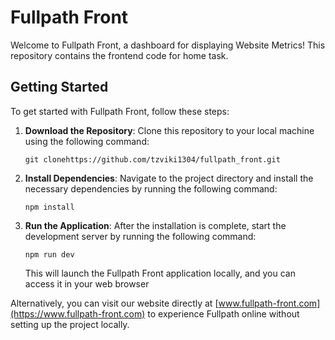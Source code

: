 # Fullpath Front

Welcome to Fullpath Front, a dashboard for displaying Website Metrics! This repository contains the frontend code for home task.

## Getting Started

To get started with Fullpath Front, follow these steps:

1. **Download the Repository**: Clone this repository to your local machine using the following command:

   ```
   git clonehttps://github.com/tzviki1304/fullpath_front.git
   ```

2. **Install Dependencies**: Navigate to the project directory and install the necessary dependencies by running the following command:

   ```
   npm install
   ```

3. **Run the Application**: After the installation is complete, start the development server by running the following command:

   ```
   npm run dev
   ```

   This will launch the Fullpath Front application locally, and you can access it in your web browser 

Alternatively, you can visit our website directly at [www.fullpath-front.com](https://www.fullpath-front.com) to experience Fullpath online without setting up the project locally.
